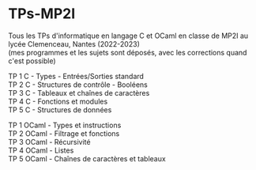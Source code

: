# TPs-MP2I
Tous les TPs d'informatique en langage C et OCaml en classe de MP2I au lycée Clemenceau, Nantes (2022-2023) <br>
(mes programmes et les sujets sont déposés, avec les corrections quand c'est possible)


TP 1 C - Types - Entrées/Sorties standard <br>
TP 2 C - Structures de contrôle - Booléens <br>
TP 3 C - Tableaux et chaînes de caractères <br>
TP 4 C - Fonctions et modules <br>
TP 5 C - Structures de données <br>


TP 1 OCaml - Types et instructions <br>
TP 2 OCaml - Filtrage et fonctions <br>
TP 3 OCaml - Récursivité <br>
TP 4 OCaml - Listes <br>
TP 5 OCaml - Chaînes de caractères et tableaux <br>
